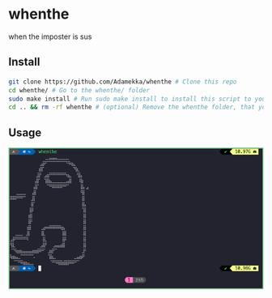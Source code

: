 # whenthe

when the imposter is sus

## Install

```bash
git clone https://github.com/Adamekka/whenthe # Clone this repo
cd whenthe/ # Go to the whenthe/ folder
sudo make install # Run sudo make install to install this script to your system
cd .. && rm -rf whenthe # (optional) Remove the whenthe folder, that you cloned to your home folder
```

## Usage

![mpr-usage-image](./images/whenthe-usage-image.png)
